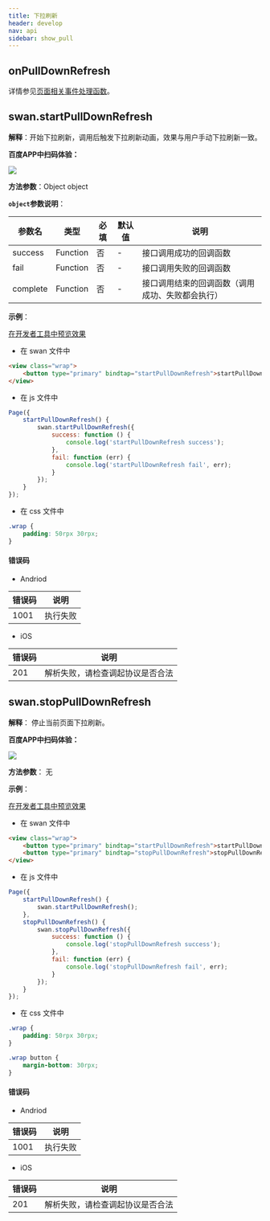 ```yaml
---
title: 下拉刷新
header: develop
nav: api
sidebar: show_pull
---
```

## onPullDownRefresh

详情参见<a href="http://smartprogram.baidu.com/docs/develop/framework/app_service_page/#%E9%A1%B5%E9%9D%A2%E7%9B%B8%E5%85%B3%E4%BA%8B%E4%BB%B6%E5%A4%84%E7%90%86%E5%87%BD%E6%95%B0/">页面相关事件处理函数</a>。

## swan.startPullDownRefresh

**解释**：开始下拉刷新，调用后触发下拉刷新动画，效果与用户手动下拉刷新一致。

**百度APP中扫码体验：**

<img src="https://b.bdstatic.com/miniapp/assets/images/doc_demo/pullDownRefresh.png"  class="demo-qrcode-image" />

**方法参数**：Object object

**`object`参数说明**：

|参数名 |类型  |必填 | 默认值 |说明|
|---- | ---- | ---- | ----|----|
|success| Function |   否  | -|接口调用成功的回调函数|
|fail   | Function |   否  | -|接口调用失败的回调函数|
|complete  |  Function  |  否  |-| 接口调用结束的回调函数（调用成功、失败都会执行）|

**示例**：

<a href="swanide://fragment/52a39e929f29f6e6e6673dd65f59e45c1557730225489" title="在开发者工具中预览效果" target="_self">在开发者工具中预览效果</a>

* 在 swan 文件中

```html
<view class="wrap">
    <button type="primary" bindtap="startPullDownRefresh">startPullDownRefresh</button>
</view>
```

* 在 js 文件中

```js
Page({
    startPullDownRefresh() {
        swan.startPullDownRefresh({
            success: function () {
                console.log('startPullDownRefresh success');
            },
            fail: function (err) {
                console.log('startPullDownRefresh fail', err);
            }
        });
    }
});
```
* 在 css 文件中

```css
.wrap {
    padding: 50rpx 30rpx;
}
```



#### 错误码
* Andriod

|错误码|说明|
|--|--|
|1001|执行失败  |

* iOS

|错误码|说明|
|--|--|
|201|解析失败，请检查调起协议是否合法|
 
## swan.stopPullDownRefresh

**解释**： 停止当前页面下拉刷新。

**百度APP中扫码体验：**

<img src="https://b.bdstatic.com/miniapp/assets/images/doc_demo/pullDownRefresh.png"  class="demo-qrcode-image" />


**方法参数**： 无

**示例**：

<a href="swanide://fragment/400bd77feef9dce5451ac6d9b1939ac31557730312251" title="在开发者工具中预览效果" target="_self">在开发者工具中预览效果</a>

* 在 swan 文件中

```html
<view class="wrap">
    <button type="primary" bindtap="startPullDownRefresh">startPullDownRefresh</button>
    <button type="primary" bindtap="stopPullDownRefresh">stopPullDownRefresh</button>
</view>
```

* 在 js 文件中

```js
Page({
    startPullDownRefresh() {
        swan.startPullDownRefresh();
    },
    stopPullDownRefresh() {
        swan.stopPullDownRefresh({
            success: function () {
                console.log('stopPullDownRefresh success');
            },
            fail: function (err) {
                console.log('stopPullDownRefresh fail', err);
            }
        });
    }
});
```
* 在 css 文件中

```css
.wrap {
    padding: 50rpx 30rpx;
}

.wrap button {
    margin-bottom: 30rpx;
}
```


#### 错误码
* Andriod

|错误码|说明|
|--|--|
|1001|执行失败   |

* iOS

|错误码|说明|
|--|--|
|201|解析失败，请检查调起协议是否合法|